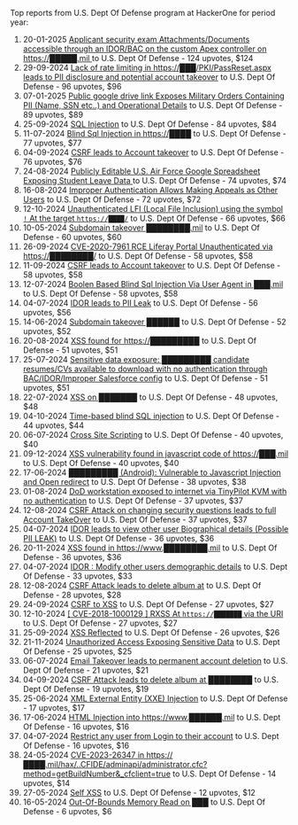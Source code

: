 Top reports from U.S. Dept Of Defense program at HackerOne for period year:

1. 20-01-2025 [Applicant security exam Attachments/Documents accessible through an IDOR/BAC on the custom Apex controller on https://█████.mil ](https://hackerone.com/reports/2950536) to U.S. Dept Of Defense - 124 upvotes, $124
2. 29-09-2024 [Lack of rate limiting in https://███/PKI/PassReset.aspx leads to PII disclosure and potential account takeover](https://hackerone.com/reports/2748003) to U.S. Dept Of Defense - 96 upvotes, $96
3. 07-01-2025 [Public google drive link Exposes Military Orders Containing PII (Name, SSN etc..) and Operational Details](https://hackerone.com/reports/2926447) to U.S. Dept Of Defense - 89 upvotes, $89
4. 25-09-2024 [SQL Injection](https://hackerone.com/reports/2737595) to U.S. Dept Of Defense - 84 upvotes, $84
5. 11-07-2024 [Blind Sql Injection in https://████](https://hackerone.com/reports/2597543) to U.S. Dept Of Defense - 77 upvotes, $77
6. 04-09-2024 [CSRF leads to Account takeover](https://hackerone.com/reports/2699029) to U.S. Dept Of Defense - 76 upvotes, $76
7. 24-08-2024 [Publicly Editable U.S. Air Force Google Spreadsheet Exposing Student Leave Data ](https://hackerone.com/reports/2682079) to U.S. Dept Of Defense - 74 upvotes, $74
8. 16-08-2024 [Improper Authentication Allows Making Appeals as Other Users](https://hackerone.com/reports/2666323) to U.S. Dept Of Defense - 72 upvotes, $72
9. 12-10-2024 [Unauthenticated LFI (Local File Inclusion) using the symbol `!` At the target `https://████/`](https://hackerone.com/reports/2778380) to U.S. Dept Of Defense - 66 upvotes, $66
10. 10-05-2024 [Subdomain takeover ████████.mil](https://hackerone.com/reports/2499178) to U.S. Dept Of Defense - 60 upvotes, $60
11. 26-09-2024 [CVE-2020-7961 RCE Liferay Portal Unauthenticated via https://████████/](https://hackerone.com/reports/2742457) to U.S. Dept Of Defense - 58 upvotes, $58
12. 11-09-2024 [CSRF leads to Account takeover](https://hackerone.com/reports/2712857) to U.S. Dept Of Defense - 58 upvotes, $58
13. 12-07-2024 [Boolen Based Blind Sql Injection Via User Agent in ███.mil](https://hackerone.com/reports/2599826) to U.S. Dept Of Defense - 58 upvotes, $58
14. 04-07-2024 [IDOR leads to PII Leak](https://hackerone.com/reports/2586584) to U.S. Dept Of Defense - 56 upvotes, $56
15. 14-06-2024 [Subdomain takeover ██████](https://hackerone.com/reports/2552243) to U.S. Dept Of Defense - 52 upvotes, $52
16. 20-08-2024 [XSS found for https://█████████](https://hackerone.com/reports/2670521) to U.S. Dept Of Defense - 51 upvotes, $51
17. 25-07-2024 [Sensitive data exposure: █████████ candidate resumes/CVs available to download with no authentication through BAC/IDOR/Improper Salesforce config](https://hackerone.com/reports/2623715) to U.S. Dept Of Defense - 51 upvotes, $51
18. 22-07-2024 [XSS on ███████](https://hackerone.com/reports/2615670) to U.S. Dept Of Defense - 48 upvotes, $48
19. 04-10-2024 [Time-based blind SQL injection](https://hackerone.com/reports/2759243) to U.S. Dept Of Defense - 44 upvotes, $44
20. 06-07-2024 [Cross Site Scripting](https://hackerone.com/reports/2587844) to U.S. Dept Of Defense - 40 upvotes, $40
21. 09-12-2024 [XSS vulnerability found in javascript code of https://███.mil](https://hackerone.com/reports/2888784) to U.S. Dept Of Defense - 40 upvotes, $40
22. 17-06-2024 [█████████ (Android): Vulnerable to Javascript Injection and Open redirect](https://hackerone.com/reports/2555949) to U.S. Dept Of Defense - 38 upvotes, $38
23. 01-08-2024 [DoD workstation exposed to internet via TinyPilot KVM with no authentication](https://hackerone.com/reports/2633988) to U.S. Dept Of Defense - 37 upvotes, $37
24. 12-08-2024 [CSRF Attack on changing security questions leads to full Account TakeOver](https://hackerone.com/reports/2652603) to U.S. Dept Of Defense - 37 upvotes, $37
25. 04-07-2024 [IDOR  leads to view other user Biographical details (Possible PII LEAK)](https://hackerone.com/reports/2586641) to U.S. Dept Of Defense - 36 upvotes, $36
26. 20-11-2024 [XSS found in https://www.████████.mil](https://hackerone.com/reports/2853410) to U.S. Dept Of Defense - 36 upvotes, $36
27. 04-07-2024 [IDOR : Modify other users demographic details](https://hackerone.com/reports/2586662) to U.S. Dept Of Defense - 33 upvotes, $33
28. 12-08-2024 [CSRF Attack leads to delete album at](https://hackerone.com/reports/2652190) to U.S. Dept Of Defense - 28 upvotes, $28
29. 24-09-2024 [CSRF to XSS](https://hackerone.com/reports/2736979) to U.S. Dept Of Defense - 27 upvotes, $27
30. 12-10-2024 [[ CVE-2018-1000129 ] RXSS At `https://███████` via the URI](https://hackerone.com/reports/2778412) to U.S. Dept Of Defense - 27 upvotes, $27
31. 25-09-2024 [XSS Reflected](https://hackerone.com/reports/2741110) to U.S. Dept Of Defense - 26 upvotes, $26
32. 21-11-2024 [Unauthorized Access  Exposing Sensitive Data](https://hackerone.com/reports/2858876) to U.S. Dept Of Defense - 25 upvotes, $25
33. 06-07-2024 [Email Takeover leads to permanent account deletion](https://hackerone.com/reports/2587953) to U.S. Dept Of Defense - 21 upvotes, $21
34. 04-09-2024 [CSRF Attack leads to delete album at ████████](https://hackerone.com/reports/2697588) to U.S. Dept Of Defense - 19 upvotes, $19
35. 25-06-2024 [XML External Entity (XXE) Injection](https://hackerone.com/reports/2573567) to U.S. Dept Of Defense - 17 upvotes, $17
36. 17-06-2024 [HTML Injection into https://www.██████.mil](https://hackerone.com/reports/2554003) to U.S. Dept Of Defense - 16 upvotes, $16
37. 04-07-2024 [Restrict any user from Login to their account](https://hackerone.com/reports/2586616) to U.S. Dept Of Defense - 16 upvotes, $16
38. 24-05-2024 [CVE-2023-26347 in https://████.mil/hax/..CFIDE/adminapi/administrator.cfc?method=getBuildNumber&_cfclient=true](https://hackerone.com/reports/2518407) to U.S. Dept Of Defense - 14 upvotes, $14
39. 27-05-2024 [Self XSS](https://hackerone.com/reports/2521186) to U.S. Dept Of Defense - 12 upvotes, $12
40. 16-05-2024 [Out-Of-Bounds Memory Read on ███](https://hackerone.com/reports/2509402) to U.S. Dept Of Defense - 6 upvotes, $6
